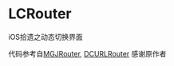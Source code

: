 # LCRouter
iOS拾遗之动态切换界面

代码参考自[MGJRouter](https://github.com/meili/MGJRouter), [DCURLRouter](https://github.com/DarielChen/DCURLRouter)
感谢原作者

